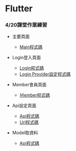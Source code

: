 # Flutter
<h3>4/20課堂作業練習</h3>
<ul>
  <li>
  <p> 主要頁面</p>
     <ul> 
        <li>
            <a href="https://github.com/chien410/Flutter/blob/main/lib/main.dart" />Main程式碼</a>
        </li>
    </ul>
  </li>
</ul>
<ul>
  <li>
  <p> Login登入頁面</p>
     <ul> 
        <li>
            <a href="https://github.com/chien410/Flutter/blob/main/lib/login/login_page.dart" />Login程式碼</a>
        </li>
        <li>
            <a href="https://github.com/chien410/Flutter/blob/main/lib/login/loginProvider.dart" />Login Provider設定程式碼</a>
        </li>
    </ul>
  </li>
</ul>
<ul>
  <li>
  <p> Member會員頁面</p>
     <ul> 
        <li>
            <a href="https://github.com/chien410/Flutter/blob/main/lib/member/Member.dart" />Ｍember程式碼</a>
        </li>
    </ul>
  </li>
</ul>
<ul>
  <li>
  <p> Api設定頁面</p>
     <ul> 
        <li>
            <a href="https://github.com/chien410/Flutter/blob/main/lib/Api/Api.dart" />Api程式碼</a>
        </li>
        <li>
            <a href ="https://github.com/chien410/Flutter/blob/main/lib/Api/Urls.dart" />Url程式碼</a>
        </li>
    </ul>
  </li>
</ul>

<ul>
  <li>
  <p> Model取資料</p>
     <ul> 
        <li>
            <a href="https://github.com/chien410/Flutter/blob/main/lib/Model/Account.dart" />Api程式碼</a>
        </li>
    </ul>
  </li>
</ul>

 
